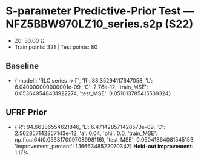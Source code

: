 # S-parameter Predictive-Prior Test — NFZ5BBW970LZ10_series.s2p (S22)
- Z0: 50.00 Ω
- Train points: 321  |  Test points: 80

## Baseline
- {'model': 'RLC series -> Γ', 'R': 88.35294117647058, 'L': 6.040000000000001e-09, 'C': 2.76e-12, 'train_MSE': 0.053649548431922274, 'test_MSE': 0.051013785415539324}

## UFRF Prior
- {'R': 94.66386554621846, 'L': 6.471428571428573e-09, 'C': 2.562857142857143e-12, 'a': 0.04, 'phi': 0.0, 'train_MSE': np.float64(0.053817009708998116), 'test_MSE': 0.05041864081545153, 'improvement_percent': 1.1666348522070342}
**Held-out improvement:** 1.17%